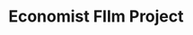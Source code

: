---
title: "Economist FIlm Project"
client: "Global Retail Co"
blurb: "A comprehensive redesign of the customer journey that increased conversion rates by 35%"
role: "Lead Designer"
focus: "Led the UX design and research for the customer experience redesign"
caseType: "Project Snapshot"
leadImage:
  src: "/img/example-1.jpg"
  alt: "Customer experience interface"
overview:
  summary: "Global Retail Co needed to modernize their customer experience to better serve their growing online customer base. The existing journey was fragmented and causing significant drop-offs in the conversion funnel."
  highlights:
    - "Increased conversion rates by 35%"
    - "Reduced cart abandonment by 45%"
    - "Improved customer satisfaction scores by 60%"
work:
  - sectionTitle: "Research & Discovery"
    sectionSubhead: "Understanding the Problem Space"
    content: "We began with extensive user research, interviewing over 50 project managers and team members across different industries. This helped us identify key pain points and opportunities for improvement."
    images:
      - src: "/img/example-1.jpg"
        alt: "User research findings visualization"
        caption: "Key insights from user interviews and surveys"
        layout: "3-3"
      - src: "/img/example-2.jpg"
        alt: "User research findings visualization"
        caption: "Key insights from user interviews and surveys"
        layout: "3-3"
  - sectionTitle: "Design Process"
    sectionSubhead: "Creating a Flexible System"
    content: "Our design process focused on creating a flexible system that could adapt to different team needs while maintaining consistency and usability. We started with low-fidelity wireframes and gradually increased fidelity as we validated our solutions."
    images:
      - src: "/img/example-3.jpg"
        alt: "Early wireframes of the project management interface"
        caption: "Initial wireframes exploring different layout options"
        layout: "2-4"
      - src: "/img/example-4.jpg"
        alt: "Refined wireframes with user feedback incorporated"
        caption: "Refined wireframes incorporating user feedback"
        layout: "2-4"
impact:
  - heading: "Increased Conversions"
    description: "The new experience led to a 35% increase in conversion rates, with particular improvements in the checkout process."
  - heading: "Better Engagement"
    description: "Customer engagement metrics improved significantly, with a 45% reduction in cart abandonment rates."
  - heading: "Customer Satisfaction"
    description: "Customer satisfaction scores increased by 60%, with users particularly praising the intuitive navigation and clear product information."
nextCaseStudy:
  title: "Designing a Better Way to Manage Projects"
  slug: "case-study-2"
--- 